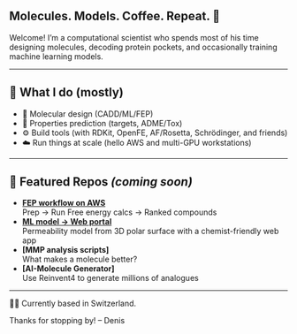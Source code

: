 ## Molecules. Models. Coffee. Repeat. 👋

Welcome! I’m a computational scientist who spends most of his time designing molecules, decoding protein pockets, and occasionally training machine learning models.

---

## 🔧 What I do (mostly)

- 🧬 Molecular design (CADD/ML/FEP)
- 🧠 Properties prediction (targets, ADME/Tox)
- ⚙️ Build tools (with RDKit, OpenFE, AF/Rosetta, Schrödinger, and friends)
- ☁️ Run things at scale (hello AWS and multi-GPU workstations)

---

## 📂 Featured Repos *(coming soon)*  

- **[FEP workflow on AWS](https://github.com/dbucher1234/openfe-fep-aws)**  
  Prep → Run Free energy calcs → Ranked compounds
- **[ML model → Web portal](https://github.com/dbucher1234/ml-web-portal)**  
  Permeability model from 3D polar surface with a chemist-friendly web app  
- **[MMP analysis scripts]**  
  What makes a molecule better? 
- **[AI-Molecule Generator]**  
  Use Reinvent4 to generate millions of analogues

---

🧑‍🔬 Currently based in Switzerland. 

Thanks for stopping by! – Denis
